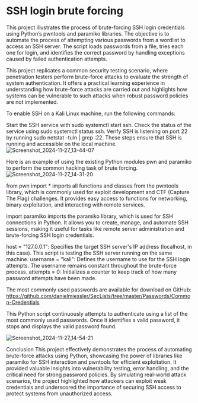 # SSH login brute forcing

This project illustrates the process of brute-forcing SSH login credentials using Python’s pwntools and paramiko libraries. The objective is to automate the process of attempting various passwords from a wordlist to access an SSH server. The script loads passwords from a file, tries each one for login, and identifies the correct password by handling exceptions caused by failed authentication attempts.

This project replicates a common security testing scenario, where penetration testers perform brute-force attacks to evaluate the strength of system authentication. It offers a practical learning experience in understanding how brute-force attacks are carried out and highlights how systems can be vulnerable to such attacks when robust password policies are not implemented.

To enable SSH on a Kali Linux machine, run the following commands:

Start the SSH service with sudo systemctl start ssh.
Check the status of the service using sudo systemctl status ssh.
Verify SSH is listening on port 22 by running sudo netstat -tuln | grep :22.
These steps ensure that SSH is running and accessible on the local machine.
![Screenshot_2024-11-27_13-44-07](https://github.com/user-attachments/assets/c522aa48-f008-4882-9e29-896688024fd6)

Here is an example of using the existing Python modules pwn and paramiko to perform the common hacking task of brute forcing.
![Screenshot_2024-11-27_14-31-20](https://github.com/user-attachments/assets/d016d4f8-85f9-427a-a0f3-53fe566aa47b)

from pwn import * imports all functions and classes from the pwntools library, which is commonly used for exploit development and CTF (Capture The Flag) challenges. It provides easy access to functions for networking, binary exploitation, and interacting with remote services.

import paramiko imports the paramiko library, which is used for SSH connections in Python. It allows you to create, manage, and automate SSH sessions, making it useful for tasks like remote server administration and brute-forcing SSH login credentials.

host = "127.0.0.1": Specifies the target SSH server's IP address (localhost, in this case). This script is testing the SSH server running on the same machine.
username = "kali": Defines the username to use for the SSH login attempts. The username remains constant throughout the brute-force process.
attempts = 0: Initializes a counter to keep track of how many password attempts have been made.

The most commonly used passwords are available for download on GitHub: https://github.com/danielmiessler/SecLists/tree/master/Passwords/Common-Credentials

This Python script continuously attempts to authenticate using a list of the most commonly used passwords. Once it identifies a valid password, it stops and displays the valid password found.

![Screenshot_2024-11-27_14-54-21](https://github.com/user-attachments/assets/273d81ba-43e9-4a5a-8ff0-1b9c9859f4a3)

Conclusion
This project effectively demonstrates the process of automating brute-force attacks using Python, showcasing the power of libraries like paramiko for SSH interaction and pwntools for efficient exploitation. It provided valuable insights into vulnerability testing, error handling, and the critical need for strong password policies. By simulating real-world attack scenarios, the project highlighted how attackers can exploit weak credentials and underscored the importance of securing SSH access to protect systems from unauthorized access.
